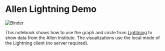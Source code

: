 # Allen Lightning Demo

[![Binder](http://mybinder.org/badge.svg)](http://mybinder.org/repo/freeman-lab/allen-lightning-demo)

This notebook shows how to use the graph and circle from [Lightning](http://lightning-viz.org) to show data from the Allen Institute. The visualizations use the local mode of the Lightning client (no server required).

